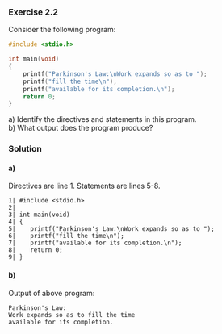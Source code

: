 ### Exercise 2.2
Consider the following program:
```c
#include <stdio.h>

int main(void)
{
	printf("Parkinson's Law:\nWork expands so as to ");
	printf("fill the time\n");
	printf("available for its completion.\n");
	return 0;
}
```
a) Identify the directives and statements in this program.  
b) What output does the program produce?

### Solution

#### a)
Directives are line 1.
Statements are lines 5-8.
```
1| #include <stdio.h>
2| 
3| int main(void)
4| {
5|    printf("Parkinson's Law:\nWork expands so as to ");
6|    printf("fill the time\n");
7|    printf("available for its completion.\n");
8|    return 0;
9| }
```

#### b)
Output of above program:
```
Parkinson's Law:
Work expands so as to fill the time
available for its completion.
```
